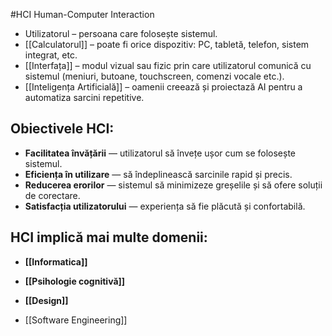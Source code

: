 #HCI
Human-Computer Interaction
- Utilizatorul – persoana care folosește sistemul.
- [[Calculatorul]] – poate fi orice dispozitiv: PC, tabletă, telefon, sistem integrat, etc.
- [[Interfața]] – modul vizual sau fizic prin care utilizatorul comunică cu sistemul (meniuri, butoane, touchscreen, comenzi vocale etc.).
- [[Inteligența Artificială]] – oamenii creează și proiectază AI pentru a automatiza sarcini repetitive.
## Obiectivele HCI:

- **Facilitatea învățării** — utilizatorul să învețe ușor cum se folosește sistemul.
- **Eficiența în utilizare** — să îndeplinească sarcinile rapid și precis.
- **Reducerea erorilor** — sistemul să minimizeze greșelile și să ofere soluții de corectare.
- **Satisfacția utilizatorului** — experiența să fie plăcută și confortabilă.
## HCI implică mai multe domenii:

- **[[Informatica]]**
    
- **[[Psihologie cognitivă]]**
    
- **[[Design]]**
    
-  [[Software Engineering]]
